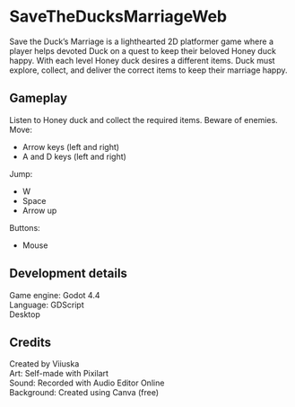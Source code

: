 # SaveTheDucksMarriageWeb


Save the Duck’s Marriage is a lighthearted 2D platformer game where a player helps devoted Duck on a quest to keep their beloved Honey duck happy. With each level Honey duck desires a different items. Duck must explore, collect, and deliver the correct items to keep their marriage happy.  

## Gameplay
Listen to Honey duck and collect the required items. Beware of enemies.  
Move:  
* Arrow keys (left and right)  
* A and D keys (left and right)
  
Jump:  
* W  
* Space  
* Arrow up
  
Buttons:  
* Mouse  

## Development details
Game engine: Godot 4.4  
Language: GDScript  
Desktop  

## Credits
Created by Viiuska  
Art: Self-made with Pixilart  
Sound: Recorded with Audio Editor Online  
Background: Created using Canva (free)  
